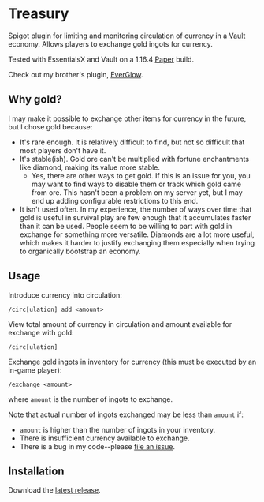 # Treasury

Spigot plugin for limiting and monitoring circulation of currency in a [Vault](https://github.com/MilkBowl/VaultAPI) economy.
Allows players to exchange gold ingots for currency.

Tested with EssentialsX and Vault on a 1.16.4 [Paper](https://papermc.io/) build.

Check out my brother's plugin, [EverGlow](https://github.com/MIdnightfury/EverGlow).

## Why gold?

I may make it possible to exchange other items for currency in the future, but I chose gold because:
- It's rare enough. It is relatively difficult to find, but not so difficult that most players don't have it.
- It's stable(ish). Gold ore can't be multiplied with fortune enchantments like diamond, making its value more stable.
  - Yes, there are other ways to get gold. If this is an issue for you, you may want to find ways to disable them or track which gold came from ore. This hasn't been a problem on my server yet, but I may end up adding configurable restrictions to this end.
- It isn't used often. In my experience, the number of ways over time that gold is useful in survival play are few enough that it accumulates faster than it can be used. People seem to be willing to part with gold in exchange for something more versatile. Diamonds are a lot more useful, which makes it harder to justify exchanging them especially when trying to organically bootstrap an economy.

## Usage

Introduce currency into circulation:
```
/circ[ulation] add <amount>
```

View total amount of currency in circulation and amount available for exchange with gold:
```
/circ[ulation]
```

Exchange gold ingots in inventory for currency (this must be executed by an in-game player):
```
/exchange <amount>
```
where `amount` is the number of ingots to exchange.

Note that actual number of ingots exchanged may be less than `amount` if:
- `amount` is higher than the number of ingots in your inventory.
- There is insufficient currency available to exchange.
- There is a bug in my code--please [file an issue](https://github.com/vinhowe/Treasury/issues/new).

## Installation

Download the [latest release](https://github.com/vinhowe/Treasury/releases/latest).
